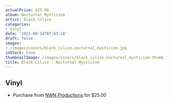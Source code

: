 ```yaml
---
actualPrice: $25.00
album: Nocturnal Mysticism
artist: Black Cilice
categories:
- Vinyl
date: '2023-08-14T07:03:18'
draft: false
images:
- /images/covers/black_cilice-nocturnal_mysticism.jpg
inStock: true
thumbnailImage: /images/covers/black_cilice-nocturnal_mysticism-thumb.jpg
title: Black Cilice - Nocturnal Mysticism
---
```


## Vinyl
* Purchase from [NWN Productions](http://shop.nwnprod.com/index.php?route=product/product&path=76&product_id=38279&sort=pd.name&order=ASC) for $25.00
